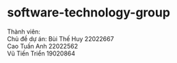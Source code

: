 # software-technology-group
Thành viên:<br>
Chủ đề dự án: 
Bùi Thế Huy 22022667 <br>
Cao Tuấn Anh 22022562 <br>
Vũ Tiến Triển 19020864
